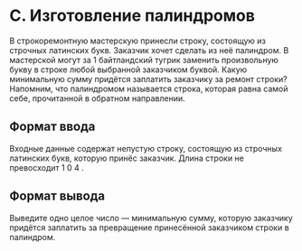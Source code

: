 # C. Изготовление палиндромов

В строкоремонтную мастерскую принесли строку, состоящую из строчных латинских букв. Заказчик хочет сделать из неё палиндром. В мастерской могут за 1 байтландский тугрик заменить произвольную букву в строке любой выбранной заказчиком буквой.
Какую минимальную сумму придётся заплатить заказчику за ремонт строки?
Напомним, что палиндромом называется строка, которая равна самой себе, прочитанной в обратном направлении.

## Формат ввода
Входные данные содержат непустую строку, состоящую из строчных латинских букв, которую принёс заказчик. Длина строки не превосходит 
1
0
4
.
## Формат вывода
Выведите одно целое число — минимальную сумму, которую заказчику придётся заплатить за превращение принесённой заказчиком строки в палиндром.